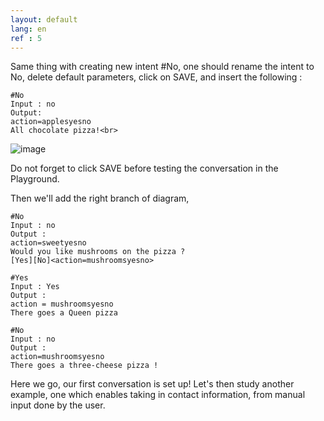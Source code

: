 ```yaml
---
layout: default
lang: en
ref : 5
---
```

Same thing with creating new intent #No, one should rename the intent to No, delete default parameters, click on SAVE, and insert the following :
    
    #No
    Input : no
    Output: 
    action=applesyesno 
    All chocolate pizza!<br>


 ![image]({{site.images_path}}all-chocolate-pizza.png)

Do not forget to click SAVE before testing the conversation in the Playground.

Then we'll add the right branch of diagram,

    #No
    Input : no
    Output :
    action=sweetyesno
    Would you like mushrooms on the pizza ?
    [Yes][No]<action=mushroomsyesno>

    #Yes
    Input : Yes
    Output :
    action = mushroomsyesno
    There goes a Queen pizza

    #No
    Input : no
    Output :
    action=mushroomsyesno
    There goes a three-cheese pizza !

Here we go, our first conversation is set up! Let's then study another example, one which enables taking in contact information, from manual input done by the user.










